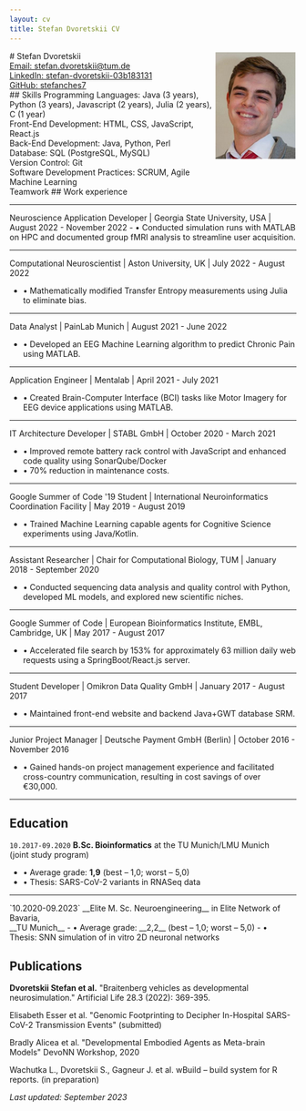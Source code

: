 ```yaml
---
layout: cv
title: Stefan Dvoretskii CV
---
```

<img style="float: right;width: 15vw; height:auto" src="media/my_photo.png">
# Stefan Dvoretskii


<div id="webaddress">
<a href="stefan.dvoretskii@tum.de">Email: stefan.dvoretskii@tum.de</a> 
  <br>
<a href="https://www.linkedin.com/in/stefan-dvoretskii-03b183131/">LinkedIn: stefan-dvoretskii-03b183131</a>
  <br> 
  <a href="https://github.com/stefanches7">GitHub: stefanches7</a>
 </div>
## Skills
Programming Languages: Java (3 years), Python (3 years), Javascript (2 years), Julia (2 years), C (1 year) <br>
Front-End Development: HTML, CSS, JavaScript, React.js <br>
Back-End Development: Java, Python, Perl <br>
Database: SQL (PostgreSQL, MySQL) <br>
Version Control: Git <br>
Software Development Practices: SCRUM, Agile <br>
Machine Learning  <br>
Teamwork
## Work experience

<hr>
Neuroscience Application Developer | Georgia State University, USA | August 2022 - November 2022
- • Conducted simulation runs with MATLAB on HPC and documented group fMRI analysis to streamline user acquisition.
<hr>
Computational Neuroscientist | Aston University, UK | July 2022 - August 2022

- • Mathematically modified Transfer Entropy measurements using Julia to eliminate bias.
<hr>
Data Analyst | PainLab Munich | August 2021 - June 2022

- • Developed an EEG Machine Learning algorithm to predict Chronic Pain using MATLAB.
<hr>
Application Engineer | Mentalab | April 2021 - July 2021

- • Created Brain-Computer Interface (BCI) tasks like Motor Imagery for EEG device applications using MATLAB.
<hr>
IT Architecture Developer | STABL GmbH | October 2020 - March 2021

- • Improved remote battery rack control with JavaScript and enhanced code quality using SonarQube/Docker
- • 70% reduction in maintenance costs.
<hr>
Google Summer of Code '19 Student | International Neuroinformatics Coordination Facility | May 2019 - August 2019

- • Trained Machine Learning capable agents for Cognitive Science experiments using Java/Kotlin.
<hr>
Assistant Researcher | Chair for Computational Biology, TUM | January 2018 - September 2020

- • Conducted sequencing data analysis and quality control with Python, developed ML models, and explored new scientific niches.

<hr>
Google Summer of Code | European Bioinformatics Institute, EMBL, Cambridge, UK | May 2017 - August 2017

- • Accelerated file search by 153% for approximately 63 million daily web requests using a SpringBoot/React.js server.
<hr>
Student Developer | Omikron Data Quality GmbH | January 2017 - August 2017

- • Maintained front-end website and backend Java+GWT database SRM.

<hr>
Junior Project Manager | Deutsche Payment GmbH (Berlin) | October 2016 - November 2016

- • Gained hands-on project management experience and facilitated cross-country communication, resulting in cost savings of over €30,000.

<hr>

## Education

`10.2017-09.2020`
__B.Sc. Bioinformatics__ at the TU Munich/LMU Munich <br> (joint study program)
- • Average grade: __1,9__ (best – 1,0; worst – 5,0)
- • Thesis: SARS-CoV-2 variants in RNASeq data
<hr>
`10.2020-09.2023`
__Elite M. Sc. Neuroengineering__ in Elite Network of Bavaria,<br> __TU Munich__
- • Average grade: __2,2__ (best – 1,0; worst – 5,0)
- • Thesis: SNN simulation of in vitro 2D neuronal networks

## Publications

__Dvoretskii Stefan et al.__ "Braitenberg vehicles as developmental neurosimulation." Artificial Life 28.3 (2022): 369-395.

Elisabeth Esser et al. "Genomic Footprinting to Decipher In-Hospital SARS-CoV-2 Transmission Events" (submitted)

Bradly Alicea et al. "Developmental Embodied Agents as Meta-brain Models" DevoNN Workshop, 2020

Wachutka L., Dvoretskii S., Gagneur J. et al. wBuild – build system for R reports. (in preparation)

_Last updated: September 2023_
